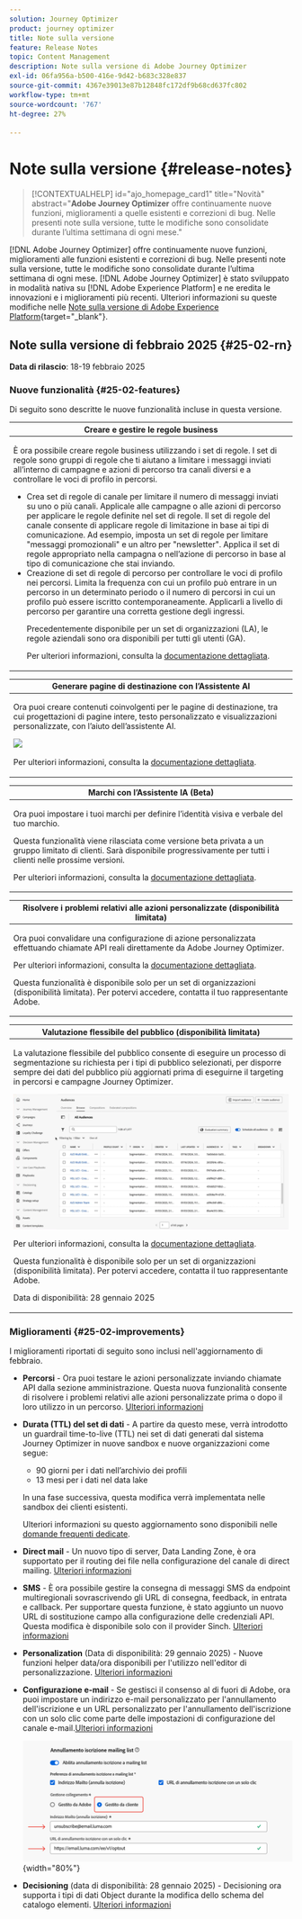 ```yaml
---
solution: Journey Optimizer
product: journey optimizer
title: Note sulla versione
feature: Release Notes
topic: Content Management
description: Note sulla versione di Adobe Journey Optimizer
exl-id: 06fa956a-b500-416e-9d42-b683c328e837
source-git-commit: 4367e39013e87b12848fc172df9b68cd637fc802
workflow-type: tm+mt
source-wordcount: '767'
ht-degree: 27%

---
```


# Note sulla versione {#release-notes}

>[!CONTEXTUALHELP]
>id="ajo_homepage_card1"
>title="Novità"
>abstract="**Adobe Journey Optimizer** offre continuamente nuove funzioni, miglioramenti a quelle esistenti e correzioni di bug. Nelle presenti note sulla versione, tutte le modifiche sono consolidate durante l’ultima settimana di ogni mese."

[!DNL Adobe Journey Optimizer] offre continuamente nuove funzioni, miglioramenti alle funzioni esistenti e correzioni di bug. Nelle presenti note sulla versione, tutte le modifiche sono consolidate durante l’ultima settimana di ogni mese. [!DNL Adobe Journey Optimizer] è stato sviluppato in modalità nativa su [!DNL Adobe Experience Platform] e ne eredita le innovazioni e i miglioramenti più recenti. Ulteriori informazioni su queste modifiche nelle [Note sulla versione di Adobe Experience Platform](https://experienceleague.adobe.com/docs/experience-platform/release-notes/latest.html?lang=it){target="_blank"}.


## Note sulla versione di febbraio 2025 {#25-02-rn}

<!--
**Early release notes below are subject to change without prior notice until the release availability date**. Links, screens and updated documentation are published at the release date.-->

**Data di rilascio**: 18-19 febbraio 2025


### Nuove funzionalità {#25-02-features}

Di seguito sono descritte le nuove funzionalità incluse in questa versione.

<table>
<thead>
<tr>
<th><strong>Creare e gestire le regole business</strong><br/></th>
</tr>
</thead>
<tbody>
<tr>
<td>
<p>È ora possibile creare regole business utilizzando i set di regole. I set di regole sono gruppi di regole che ti aiutano a limitare i messaggi inviati all’interno di campagne e azioni di percorso tra canali diversi e a controllare le voci di profilo in percorsi.<p>
<p><ul><li>Crea set di regole di canale per limitare il numero di messaggi inviati su uno o più canali. Applicale alle campagne o alle azioni di percorso per applicare le regole definite nel set di regole. Il set di regole del canale consente di applicare regole di limitazione in base ai tipi di comunicazione. Ad esempio, imposta un set di regole per limitare "messaggi promozionali" e un altro per "newsletter". Applica il set di regole appropriato nella campagna o nell’azione di percorso in base al tipo di comunicazione che stai inviando.</li>
<li> Creazione di set di regole di percorso per controllare le voci di profilo nei percorsi. Limita la frequenza con cui un profilo può entrare in un percorso in un determinato periodo o il numero di percorsi in cui un profilo può essere iscritto contemporaneamente. Applicarli a livello di percorso per garantire una corretta gestione degli ingressi.</li></p>
<p>Precedentemente disponibile per un set di organizzazioni (LA), le regole aziendali sono ora disponibili per tutti gli utenti (GA).</p>
<p>Per ulteriori informazioni, consulta la <a href="../configuration/rule-sets.md">documentazione dettagliata</a>.</p>
</td>
</tr>
</tbody>
</table>

<table>
<thead>
<tr>
<th><strong>Generare pagine di destinazione con l’Assistente AI</strong><br/></th>
</tr>
</thead>
<tbody>
<tr>
<td>
<p>Ora puoi creare contenuti coinvolgenti per le pagine di destinazione, tra cui progettazioni di pagine intere, testo personalizzato e visualizzazioni personalizzate, con l’aiuto dell’assistente AI.</p>
<img src="assets/do-not-localize/ai-lp.gif">
<p>Per ulteriori informazioni, consulta la <a href="../content-management/generative-lp.md">documentazione dettagliata</a>.</p>
</td>
</tr>
</tbody>
</table>


<table>
<thead>
<tr>
<th><strong>Marchi con l’Assistente IA (Beta)</strong><br/></th>
</tr>
</thead>
<tbody>
<tr>
<td>
<p>Ora puoi impostare i tuoi marchi per definire l’identità visiva e verbale del tuo marchio. </p>
<p>Questa funzionalità viene rilasciata come versione beta privata a un gruppo limitato di clienti. Sarà disponibile progressivamente per tutti i clienti nelle prossime versioni.</p>
<p>Per ulteriori informazioni, consulta la <a href="../content-management/brands.md">documentazione dettagliata</a>.</p>
</td>
</tr>
</tbody>
</table>

<table>
<thead>
<tr>
<th><strong>Risolvere i problemi relativi alle azioni personalizzate (disponibilità limitata)</strong><br/></th>
</tr>
</thead>
<tbody>
<tr>
<td>
<p>Ora puoi convalidare una configurazione di azione personalizzata effettuando chiamate API reali direttamente da Adobe Journey Optimizer. </p>
<p>Per ulteriori informazioni, consulta la <a href="../action/troubleshoot-custom-action.md">documentazione dettagliata</a>.</p>
<p> Questa funzionalità è disponibile solo per un set di organizzazioni (disponibilità limitata). Per potervi accedere, contatta il tuo rappresentante Adobe.</p>
</td>
</tr>
</tbody>
</table>

<table>
<thead>
<tr>
<th><strong>Valutazione flessibile del pubblico (disponibilità limitata)</strong><br/></th>
</tr>
</thead>
<tbody>
<tr>
<td>
<p>La valutazione flessibile del pubblico consente di eseguire un processo di segmentazione su richiesta per i tipi di pubblico selezionati, per disporre sempre dei dati del pubblico più aggiornati prima di eseguirne il targeting in percorsi e campagne Journey Optimizer.</p>
<img src="assets/do-not-localize/flexible-audience.gif">
<p>Per ulteriori informazioni, consulta la <a href="../audience/creating-a-segment-definition.md#flexible">documentazione dettagliata</a>.</p>
<p>Questa funzionalità è disponibile solo per un set di organizzazioni (disponibilità limitata). Per potervi accedere, contatta il tuo rappresentante Adobe.</p>
<p>Data di disponibilità: 28 gennaio 2025</p>
</tr>
</tbody>
</table>
</table>


### Miglioramenti {#25-02-improvements}

I miglioramenti riportati di seguito sono inclusi nell&#39;aggiornamento di febbraio.

* **Percorsi** - Ora puoi testare le azioni personalizzate inviando chiamate API dalla sezione amministrazione. Questa nuova funzionalità consente di risolvere i problemi relativi alle azioni personalizzate prima o dopo il loro utilizzo in un percorso. [Ulteriori informazioni](../action/troubleshoot-custom-action.md)

* **Durata (TTL) del set di dati** - A partire da questo mese, verrà introdotto un guardrail time-to-live (TTL) nei set di dati generati dal sistema Journey Optimizer in nuove sandbox e nuove organizzazioni come segue:

   * 90 giorni per i dati nell’archivio dei profili
   * 13 mesi per i dati nel data lake

  In una fase successiva, questa modifica verrà implementata nelle sandbox dei clienti esistenti.

  Ulteriori informazioni su questo aggiornamento sono disponibili nelle [domande frequenti dedicate](../data/datasets-ttl.md#frequently-asked-questions).

<!--* **Playbooks** - You can now create and publish your own Use Case Playbooks in Journey Optimizer.-->

* **Direct mail** - Un nuovo tipo di server, Data Landing Zone, è ora supportato per il routing dei file nella configurazione del canale di direct mailing. [Ulteriori informazioni](../direct-mail/direct-mail-configuration.md#file-routing-configuration)

* **SMS** - È ora possibile gestire la consegna di messaggi SMS da endpoint multiregionali sovrascrivendo gli URL di consegna, feedback, in entrata e callback. Per supportare questa funzione, è stato aggiunto un nuovo URL di sostituzione campo alla configurazione delle credenziali API. Questa modifica è disponibile solo con il provider Sinch. [Ulteriori informazioni](../sms/sms-configuration-sinch.md)

* **Personalization** (Data di disponibilità: 29 gennaio 2025) - Nuove funzioni helper data/ora disponibili per l&#39;utilizzo nell&#39;editor di personalizzazione. [Ulteriori informazioni](../personalization/functions/dates.md)


<!--
* The personalization editor has been enhanced with new capabilities such as Auto-complete, Search, and filtering options. You can also show or hide deprecated attributes.-->


* **Configurazione e-mail** - Se gestisci il consenso al di fuori di Adobe, ora puoi impostare un indirizzo e-mail personalizzato per l&#39;annullamento dell&#39;iscrizione e un URL personalizzato per l&#39;annullamento dell&#39;iscrizione con un solo clic come parte delle impostazioni di configurazione del canale e-mail.[Ulteriori informazioni](../email/list-unsubscribe.md#custom-managed)

  ![](../email/assets/surface-list-unsubscribe-custom.png){width="80%"}

* **Decisioning** (data di disponibilità: 28 gennaio 2025) - Decisioning ora supporta i tipi di dati Object durante la modifica dello schema del catalogo elementi. [Ulteriori informazioni](../experience-decisioning/catalogs.md)

